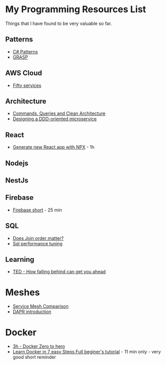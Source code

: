 # My Programming Resources List

Things that I have found to be very valuable so far.

## Patterns

* [C# Patterns](https://refactoring.guru/design-patterns/csharp)
* [GRASP](https://en.wikipedia.org/wiki/GRASP_(object-oriented_design))

## AWS Cloud

* [Fifty services](https://www.youtube.com/watch?v=JIbIYCM48to)

## Architecture
* [Commands, Queries and Clean Architecture](https://www.youtube.com/watch?v=IRvDGPbxdTs)
* [Designing a DDD-oriented microservice](https://docs.microsoft.com/en-us/dotnet/architecture/microservices/microservice-ddd-cqrs-patterns/ddd-oriented-microservice)

## React

* [Generate new React app with NPX](https://egghead.io/lessons/react-generate-a-new-react-app-with-nx) - 1h

## Nodejs

## NestJs

## Firebase 

* [Firebase short](https://www.youtube.com/watch?v=q5J5ho7YUhA) - 25 min

## SQL

* [Does Join order matter?](https://www.youtube.com/watch?v=iIzdAJxedwE)
* [Sql performance tuning](https://www.youtube.com/watch?v=t2R0-xcKw44)

## Learning

*  [TED - How falling behind can get you ahead](https://www.youtube.com/watch?v=BQ2_BwqcFsc)

# Meshes

* [Service Mesh Comparison](https://servicemesh.es/)
* [DAPR introduction](https://blog.pipetail.io/posts/2020-01-29-dapr-introduction/)

# Docker

* [3h - Docker Zero to hero](https://www.youtube.com/watch?v=3c-iBn73dDE)
* [Learn Docker in 7 easy Steps Full beginer's tutorial](https://www.youtube.com/watch?v=gAkwW2tuIqE) - 11 min only - very good short reminder
